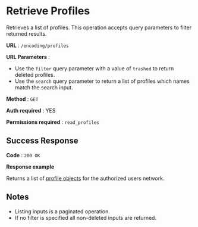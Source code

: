 # Retrieve Profiles

Retrieves a list of profiles. This operation accepts query parameters to filter returned results.

**URL** : `/encoding/profiles`

**URL Parameters** :
  - Use the `filter` query parameter with a value of `trashed` to return deleted profiles.
  - Use the `search` query parameter to return a list of profiles which names match the search input.

**Method** : `GET`

**Auth required** : YES

**Permissions required** : `read_profiles`

## Success Response

**Code** : `200 OK`

**Response example**

Returns a list of [profile objects](object.md) for the authorized users network.

## Notes

* Listing inputs is a paginated operation.
* If no filter is specified all non-deleted inputs are returned.
